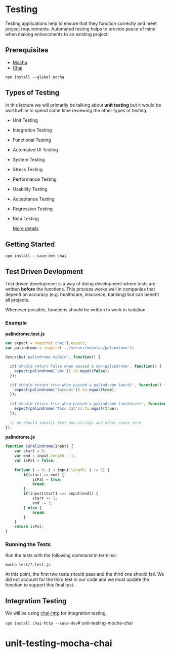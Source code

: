 # Testing

Testing applications help to ensure that they function correctly and meet project requirements. Automated testing helps to provide peace of mind when making enhancments to an existing project. 

## Prerequisites

- [Mocha](https://mochajs.org/)
- [Chai](http://chaijs.com/api/)

```
npm install --global mocha
```

## Types of Testing

In this lecture we will primarily be talking about **unit testing** but it would be worthwhile to spend some time reviewing the other types of testing.

- Unit Testing
- Integration Testing
- Functional Testing
- Automated UI Testing
- System Testing
- Stress Testing
- Performance Testing
- Usability Testing
- Acceptance Testing
- Regression Testing
- Beta Testing  

  [More details](https://www.codeproject.com/Tips/351122/What-is-software-testing-What-are-the-different-ty)

## Getting Started

```
npm install --save-dev chai
```

## Test Driven Devlopment

Test driven development is a way of doing development where tests are written **before** the functions. This process works well in companies that depend on accuracy (e.g. healthcare, insurance, banking) but can benefit all projects. 

Whenever possible, functions should be written to work in isolation. 

### Example

**palindrome.test.js**

```JavaScript
var expect = require('chai').expect;
var palindrome = require('../server/modules/palindrome');

describe('palindrome module', function() {

  it('should return false when passed a non-palindrome', function() {
    expect(palindrome('abc')).to.equal(false);
  });

  it('should return true when passed a palindrome (word)', function() {
    expect(palindrome('tacocat')).to.equal(true);
  });
  
  it('should return true when passed a palindrome (sentence)', function() {
    expect(palindrome('taco cat')).to.equal(true);
  });
  
  // We should ideally test non-strings and other cases here
});
```

**palindrome.js**

```JavaScript
function isPalindrome(input) {
	var start = 0;
	var end = input.length - 1;
	var isPal = false;
	
	for(var i = 0; i < input.length; i += 1) {
		if(start >= end) {
			isPal = true;
			break;
		}
		if(input[start] === input[end]) {
			start += 1;
			end -= 1;
		} else {
			break;
		}
	}
	return isPal;
}
```

### Running the Tests

Run the tests with the following command in terminal:

```
mocha test/*.test.js
```

At this point, the first two tests should pass and the third one should fail. We did not account for the third test in our code and we must update the function to support this final test.


## Integration Testing

We will be using [chai-http](http://chaijs.com/plugins/chai-http/) for integration testing.

`npm install chai-http --save-dev`# unit-testing-mocha-chai
# unit-testing-mocha-chai
